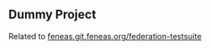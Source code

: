 Dummy Project
-------------

Related to [feneas.git.feneas.org/federation-testsuite](https://feneas.git.feneas.org/federation-testsuite/#testsuite)
